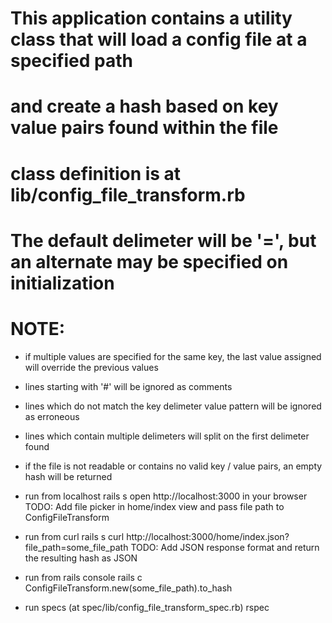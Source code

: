 # This application contains a utility class that will load a config file at a specified path
# and create a hash based on key value pairs found within the file
# class definition is at lib/config_file_transform.rb

# The default delimeter will be '=', but an alternate may be specified on initialization

# NOTE:
  * if multiple values are specified for the same key, the last value assigned will override the previous values
  * lines starting with '#' will be ignored as comments
  * lines which do not match the key delimeter value pattern will be ignored as erroneous
  * lines which contain multiple delimeters will split on the first delimeter found
  * if the file is not readable or contains no valid key / value pairs, an empty hash will be returned

* run from localhost
rails s
open http://localhost:3000 in your browser
TODO:  Add file picker in home/index view and pass file path to ConfigFileTransform

* run from curl
rails s
curl http://localhost:3000/home/index.json?file_path=some_file_path
TODO:  Add JSON response format and return the resulting hash as JSON

* run from rails console
rails c
ConfigFileTransform.new(some_file_path).to_hash

* run specs (at spec/lib/config_file_transform_spec.rb)
rspec
